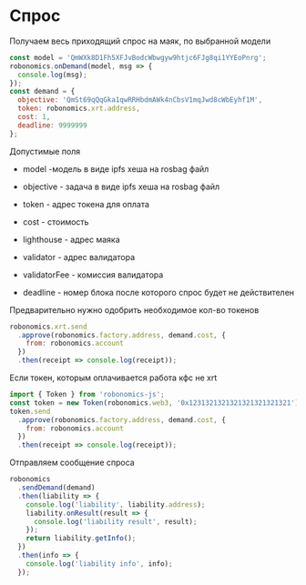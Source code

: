 # Спрос

Получаем весь приходящий спрос на маяк, по выбранной модели

```javascript
const model = 'QmWXk8D1Fh5XFJvBodcWbwgyw9htjc6FJg8qi1YYEoPnrg';
robonomics.onDemand(model, msg => {
  console.log(msg);
});
const demand = {
  objective: 'QmSt69qQqGka1qwRRHbdmAWk4nCbsV1mqJwd8cWbEyhf1M',
  token: robonomics.xrt.address,
  cost: 1,
  deadline: 9999999
};
```

Допустимые поля

- model -модель в виде ipfs хеша на rosbag файл

- objective - задача в виде ipfs хеша на rosbag файл

- token - адрес токена для оплата

- cost - стоимость

- lighthouse - адрес маяка

- validator - адрес валидатора

- validatorFee - комиссия валидатора

- deadline - номер блока после которого спрос будет не действителен

Предварительно нужно одобрить необходимое кол-во токенов

```javascript
robonomics.xrt.send
  .approve(robonomics.factory.address, demand.cost, {
    from: robonomics.account
  })
  .then(receipt => console.log(receipt));
```

Если токен, которым оплачивается работа кфс не xrt

```javascript
import { Token } from 'robonomics-js';
const token = new Token(robonomics.web3, '0x1231321321321321321321321');
token.send
  .approve(robonomics.factory.address, demand.cost, {
    from: robonomics.account
  })
  .then(receipt => console.log(receipt));
```

Отправляем сообщение спроса

```javascript
robonomics
  .sendDemand(demand)
  .then(liability => {
    console.log('liability', liability.address);
    liability.onResult(result => {
      console.log('liability result', result);
    });
    return liability.getInfo();
  })
  .then(info => {
    console.log('liability info', info);
  });
```
